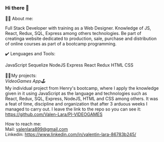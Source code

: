 ### Hi there 👋

🧏‍♂️ About me:

Full Stack Developer with training as a Web Designer. Knowledge of JS, React, Redux, SQL, Express among others technologies. Be part of creatinga website dedicated to production, sale, purchase and distribution of online courses as part of a bootcamp programming.

✔️ Lenguages and Tools:

JavaScript
Sequelize
NodeJS
Express
React
Redux
HTML
CSS
<br/>
<br/>
👨‍🎓 My projects:
<br/>
*VideoGames App🕹️*<br/>
My individual project from Henry's bootcamp, where I apply the knowledge given in it using JavaScript as the language and technologies such as React, Redux, SQL, Express, NodeJS, HTML and CSS among others. It was a feat of time, discipline and organization that after 3 arduous weeks I managed to carry out.
I leave the link to the repo so you can see it: https://github.com/Valen-Lara/PI-VIDEOGAMES

How to reach me:<br/>
Mail: valenlara899@gmail.com<br/>
Linkedin: https://www.linkedin.com/in/valentin-lara-86783b245/
<!--
**Valen-Lara/Valen-Lara** is a ✨ _special_ ✨ repository because its `README.md` (this file) appears on your GitHub profile.

Here are some ideas to get you started:

- 🔭 I’m currently working on ...
- 🌱 I’m currently learning ...
- 👯 I’m looking to collaborate on ...
- 🤔 I’m looking for help with ...
- 💬 Ask me about ...
- 📫 How to reach me: ...
- 😄 Pronouns: ...
- ⚡ Fun fact: ...
-->
